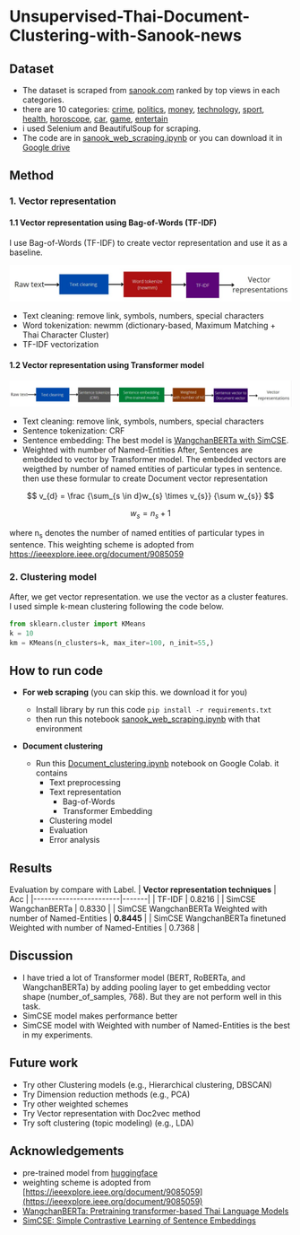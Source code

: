 
# Unsupervised-Thai-Document-Clustering-with-Sanook-news

## Dataset
* The dataset is scraped from [sanook.com](https://www.sanook.com/) ranked by top views in each categories. 
* there are 10 categories: [crime](https://www.sanook.com/news/tag/อาชญากรรม/),  [politics](https://www.sanook.com/news/tag/การเมือง/), [money](https://www.sanook.com/money/archive/), [technology](https://www.sanook.com/hitech/archive/), [sport](https://www.sanook.com/sport/archive/), [health](https://www.sanook.com/health/archive/), [horoscope](https://www.sanook.com/horoscope/archive/), [car](https://www.sanook.com/auto/archive/), [game](https://www.sanook.com/game/archive/), [entertain](https://www.sanook.com/news/archive/entertain/') 
* i used Selenium and BeautifulSoup for scraping.
* The code are in [sanook_web_scraping.ipynb](https://github.com/sorayutmild/Unsupervised-Thai-Document-Clustering-with-Sanook-news/blob/main/sanook_web_scraping.ipynb "sanook_web_scraping.ipynb") or you can download it in [Google drive](https://drive.google.com/drive/folders/14iCuSBW-Ia31dhJgOVGdd4XSSdqntmbh?usp=sharing)


## Method
### 1. Vector representation
#### 1.1 Vector representation using Bag-of-Words (TF-IDF) 
I use Bag-of-Words (TF-IDF) to create vector representation and use it as a baseline.
<p align="center">
  <img src="https://github.com/sorayutmild/Unsupervised-Thai-Document-Clustering-with-Sanook-news/blob/main/img/tf_idf.jpg?raw=true" alt="Bag-of-Words"/>
</p>

* Text cleaning: remove link, symbols, numbers, special characters
* Word tokenization: newmm (dictionary-based, Maximum Matching + Thai Character Cluster)
* TF-IDF vectorization

#### 1.2 Vector representation using Transformer model
<p align="center">
  <img src="https://github.com/sorayutmild/Unsupervised-Thai-Document-Clustering-with-Sanook-news/blob/main/img/transformer.jpg?raw=true" alt="Transformer model"/>
</p>

* Text cleaning: remove link, symbols, numbers, special characters
* Sentence tokenization: CRF
* Sentence embedding: The best model is [WangchanBERTa with SimCSE](https://huggingface.co/mrp/simcse-model-wangchanberta).
* Weighted with number of Named-Entities
After, Sentences are embedded to vector by Transformer model. The embedded vectors are weigthed by number of named entities of particular types in sentence. then use these formular to create Document vector representation

$$
  v_{d} = \frac {\sum_{s \in d}w_{s} \times v_{s}} {\sum w_{s}}
$$ 

$$ w_{s} = n_{s} + 1$$

where  n<sub>s</sub> denotes the number of named entities of particular types in sentence.
This weighting scheme is adopted from https://ieeexplore.ieee.org/document/9085059

### 2. Clustering model
After, we get vector representation. we use the vector as a cluster features. 
I used simple k-mean clustering following the code below.
```python
from sklearn.cluster import KMeans
k = 10
km = KMeans(n_clusters=k, max_iter=100, n_init=55,)
```

## How to run code
* **For web scraping** (you can skip this. we download it for you)
	* Install library by run this code ```pip install -r requirements.txt```
	* then run this notebook [sanook_web_scraping.ipynb](https://github.com/sorayutmild/Unsupervised-Thai-Document-Clustering-with-Sanook-news/blob/main/sanook_web_scraping.ipynb "sanook_web_scraping.ipynb") with that environment

* **Document clustering**
	*  Run this [Document_clustering.ipynb](https://github.com/sorayutmild/Unsupervised-Thai-Document-Clustering-with-Sanook-news/blob/main/Document_clustering.ipynb "Document_clustering.ipynb") notebook on Google Colab. 
it contains 
		* Text preprocessing
		* Text representation
			* Bag-of-Words
			* Transformer Embedding
		* Clustering model
		* Evaluation
		* Error analysis

## Results
Evaluation by compare with Label. 
| **Vector representation techniques** | Acc |
|------------------------|-------|
| TF-IDF | 0.8216 |
| SimCSE WangchanBERTa | 0.8330 |
| SimCSE WangchanBERTa Weighted with number of Named-Entities | **0.8445** |
| SimCSE WangchanBERTa finetuned Weighted with number of Named-Entities | 0.7368 |

## Discussion
* I have tried a lot of Transformer model (BERT, RoBERTa, and WangchanBERTa) by adding pooling layer to get embedding vector shape (number_of_samples, 768). But they are not perform well in this task.
* SimCSE model makes performance better
* SimCSE model with Weighted with number of Named-Entities is the best in my experiments.

## Future work
* Try other Clustering models (e.g., Hierarchical clustering, DBSCAN)
* Try Dimension reduction methods (e.g., PCA)
* Try other weighted schemes
* Try Vector representation with Doc2vec method
* Try soft clustering (topic modeling) (e.g., LDA)

## Acknowledgements
* pre-trained model from [huggingface](https://huggingface.co/mrp/simcse-model-wangchanberta)
*  weighting scheme is adopted from  [https://ieeexplore.ieee.org/document/9085059](https://ieeexplore.ieee.org/document/9085059)
* [WangchanBERTa: Pretraining transformer-based Thai Language Models](https://arxiv.org/abs/2101.09635)
* [SimCSE: Simple Contrastive Learning of Sentence Embeddings](https://arxiv.org/abs/2104.08821)